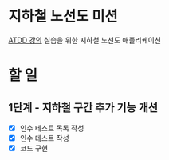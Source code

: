 # 지하철 노선도 미션
[ATDD 강의](https://edu.nextstep.camp/c/R89PYi5H) 실습을 위한 지하철 노선도 애플리케이션

# 할 일 
## 1단계 - 지하철 구간 추가 기능 개션
- [X] 인수 테스트 목록 작성
- [X] 인수 테스트 작성
- [X] 코드 구현